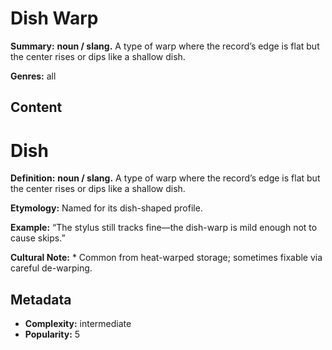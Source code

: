 # Dish Warp

**Summary:** **noun / slang.** A type of warp where the record’s edge is flat but the center rises or dips like a shallow dish.

**Genres:** all

## Content

# Dish

**Definition:** **noun / slang.** A type of warp where the record’s edge is flat but the center rises or dips like a shallow dish.

**Etymology:** Named for its dish-shaped profile.

**Example:** “The stylus still tracks fine—the dish-warp is mild enough not to cause skips.”

**Cultural Note:** * Common from heat-warped storage; sometimes fixable via careful de-warping.

## Metadata

- **Complexity:** intermediate
- **Popularity:** 5
